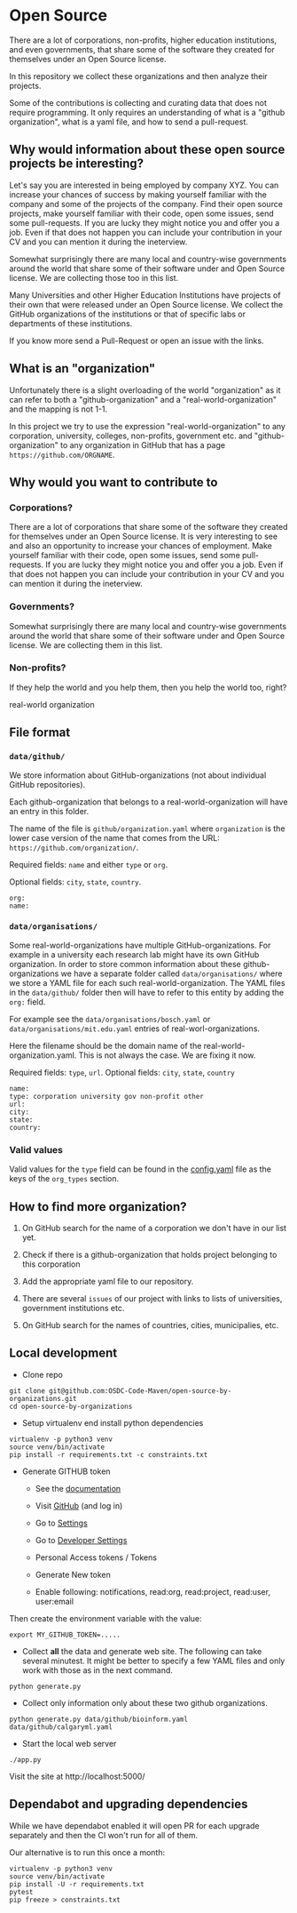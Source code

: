 # Open Source

There are a lot of corporations, non-profits, higher education institutions, and even governments, that share some of the software they created for themselves under an Open Source license.

In this repository we collect these organizations and then analyze their projects.

Some of the contributions is collecting and curating data that does not require programming. It only requires an understanding of what is a "github organization", what is a yaml file,
and how to send a pull-request.

## Why would information about these open source projects be interesting?

Let's say you are interested in being employed by company XYZ. You can increase your chances of success by making yourself familiar with the company and some of the projects of the company.
Find their open source projects, make yourself familiar with their code, open some issues, send some pull-requests.
If you are lucky they might notice you and offer you a job. Even if that does not happen you can include your contribution in your CV and you can mention it during the ineterview.

Somewhat surprisingly there are many local and country-wise governments around the world that share some of their software under and Open Source license.
We are collecting those too in this list.

Many Universities and other Higher Education Institutions have projects of their own that were released under an Open Source license.
We collect the GitHub organizations of the institutions or that of specific labs or departments of these institutions.

If you know more send a Pull-Request or open an issue with the links.

## What is an "organization"

Unfortunately there is a slight overloading of the world "organization" as it can refer to both a "github-organization"
and a "real-world-organization" and the mapping is not 1-1.

In this project we try to use the expression "real-world-organization" to any corporation, university, colleges, non-profits, government etc.
and "github-organization" to any organization in GitHub that has a page `https://github.com/ORGNAME`.

## Why would you want to contribute to

### Corporations?

There are a lot of corporations that share some of the software they created for themselves under an Open Source license.
It is very interesting to see and also an opportunity to increase your chances of employment. Make yourself familiar with their
code, open some issues, send some pull-requests. If you are lucky they might notice you and offer you a job. Even if that does
not happen you can include your contribution in your CV and you can mention it during the ineterview.

### Governments?

Somewhat surprisingly there are many local and country-wise governments around the world that share some of their software under and Open Source license. We are collecting them in this list.

### Non-profits?

If they help the world and you help them, then you help the world too, right?

real-world organization

## File format

### `data/github/`

We store information about GitHub-organizations (not about individual GitHub repositories).

Each github-organization that belongs to a real-world-organization will have an entry in this folder.

The name of the file is `github/organization.yaml` where `organization` is the lower case version of the name that comes from the URL: `https://github.com/organization/`.

Required fields: `name` and either `type` or `org`.

Optional fields: `city`, `state`, `country`.

```
org:
name:
```

### `data/organisations/`

Some real-world-organizations have multiple GitHub-organizations. For example in a university each research lab might have its own GitHub organization. In order to store common information about these github-organizations we have a separate folder called `data/organisations/` where we store a YAML file for each such real-world-organization. The YAML files in the `data/github/` folder then will have to refer to this entity by adding the `org:` field.

For example see the `data/organisations/bosch.yaml` or `data/organisations/mit.edu.yaml` entries of real-worl-organizations.

Here the filename should be the domain name of the real-world-organization.yaml. This is not always the case. We are fixing it now.

Required fields: `type`, `url`.
Optional fields: `city`, `state`, `country`

```
name:
type: corporation university gov non-profit other
url:
city:
state:
country:
```

### Valid values

Valid values for the `type` field can be found in the [config.yaml](config.yaml) file as the keys of the `org_types` section.


## How to find more organization?

1. On GitHub search for the name of a corporation we don't have in our list yet.
1. Check if there is a github-organization that holds project belonging to this corporation
1. Add the appropriate yaml file to our repository.

1. There are several `issues` of our project with links to lists of universities, government institutions etc.

1. On GitHub search for the names of countries, cities, municipalies, etc.



## Local development

* Clone repo

```
git clone git@github.com:OSDC-Code-Maven/open-source-by-organizations.git
cd open-source-by-organizations
```

* Setup virtualenv end install python dependencies

```
virtualenv -p python3 venv
source venv/bin/activate
pip install -r requirements.txt -c constraints.txt
```

* Generate GITHUB token
    * See the [documentation](https://docs.github.com/en/authentication/keeping-your-account-and-data-secure/creating-a-personal-access-token)

    * Visit [GitHub](https://github.com/) (and log in)
    * Go to [Settings](https://github.com/settings/profile)
    * Go to [Developer Settings](https://github.com/settings/apps)
    * Personal Access tokens / Tokens
    * Generate New token
    * Enable following: notifications, read:org, read:project, read:user, user:email

Then create the environment variable with the value:

```
export MY_GITHUB_TOKEN=.....
```

* Collect **all** the data and generate web site. The following can take several minutest. It might be better to specify a few YAML files and only work with those as in the next command.

```
python generate.py
```

* Collect only information only about these two github organizations.

```
python generate.py data/github/bioinform.yaml data/github/calgaryml.yaml
```

* Start the local web server

```
./app.py
```

Visit the site at http://localhost:5000/

## Dependabot and upgrading dependencies

While we have dependabot enabled it will open PR for each upgrade separately and then the CI won't run for all of them.

Our alternative is to run this once a month:

```
virtualenv -p python3 venv
source venv/bin/activate
pip install -U -r requirements.txt
pytest
pip freeze > constraints.txt
```


